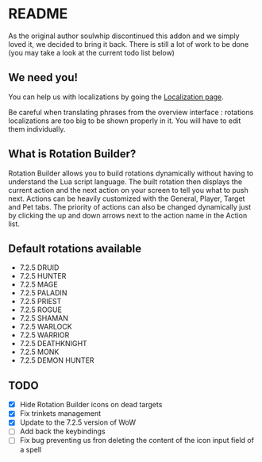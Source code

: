 # README

As the original author soulwhip discontinued this addon and we simply loved it, we decided to bring it back. There is still a lot of work to be done (you may take a look at the current todo list below)

## We need you!

You can help us with localizations by going the [Localization page](https://wow.curseforge.com/projects/rotation-builder/localization).

Be careful when translating phrases from the overview interface : rotations localizations are too big to be shown properly in it. You will have to edit them individually.

## What is Rotation Builder?

Rotation Builder allows you to build rotations dynamically without having to understand the Lua script language. The built rotation then displays the current action and the next action on your screen to tell you what to push next. Actions can be heavily customized with the General, Player, Target and Pet tabs. The priority of actions can also be changed dynamically just by clicking the up and down arrows next to the action name in the Action list.

## Default rotations available

- 7.2.5 DRUID
- 7.2.5 HUNTER
- 7.2.5 MAGE
- 7.2.5 PALADIN
- 7.2.5 PRIEST
- 7.2.5 ROGUE
- 7.2.5 SHAMAN
- 7.2.5 WARLOCK
- 7.2.5 WARRIOR
- 7.2.5 DEATHKNIGHT
- 7.2.5 MONK
- 7.2.5 DEMON HUNTER

## TODO

- [x] Hide Rotation Builder icons on dead targets
- [x] Fix trinkets management
- [x] Update to the 7.2.5 version of WoW
- [ ] Add back the keybindings
- [ ] Fix bug preventing us fron deleting the content of the icon input field of a spell
